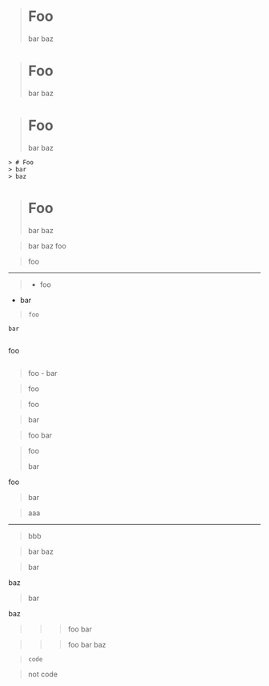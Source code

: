 <!-- http://spec.commonmark.org/0.22/#block-quotes -->

<!-- http://spec.commonmark.org/0.22/#example-178 -->
> # Foo
> bar
> baz

<!-- http://spec.commonmark.org/0.22/#example-179 -->
># Foo
>bar
> baz

<!-- http://spec.commonmark.org/0.22/#example-180 -->
   > # Foo
   > bar
 > baz

<!-- http://spec.commonmark.org/0.22/#example-181 -->
    > # Foo
    > bar
    > baz

<!-- http://spec.commonmark.org/0.22/#example-182 -->
> # Foo
> bar
baz

<!-- http://spec.commonmark.org/0.22/#example-183 -->
> bar
baz
> foo

<!-- http://spec.commonmark.org/0.22/#example-184 -->
> foo
---

<!-- http://spec.commonmark.org/0.22/#example-185 -->
> - foo
- bar

<!-- http://spec.commonmark.org/0.22/#example-186 -->
>     foo
    bar

<!-- http://spec.commonmark.org/0.22/#example-187 -->
> ```
foo
```
```
<!-- negate ``` -->

<!-- http://spec.commonmark.org/0.22/#example-188 -->
> foo
    - bar

<!-- http://spec.commonmark.org/0.22/#example-189 -->
>

<!-- http://spec.commonmark.org/0.22/#example-190 -->
>
>
>

<!-- http://spec.commonmark.org/0.22/#example-191 -->
>
> foo
>

<!-- http://spec.commonmark.org/0.22/#example-192 -->
> foo

> bar

<!-- http://spec.commonmark.org/0.22/#example-193 -->
> foo
> bar

<!-- http://spec.commonmark.org/0.22/#example-194 -->
> foo
>
> bar

<!-- http://spec.commonmark.org/0.22/#example-195 -->
foo
> bar

<!-- http://spec.commonmark.org/0.22/#example-196 -->
> aaa
***
> bbb

<!-- http://spec.commonmark.org/0.22/#example-197 -->
> bar
baz

<!-- http://spec.commonmark.org/0.22/#example-198 -->
> bar

baz

<!-- http://spec.commonmark.org/0.22/#example-199 -->
> bar
>
baz

<!-- http://spec.commonmark.org/0.22/#example-200 -->
> > > foo
bar

<!-- http://spec.commonmark.org/0.22/#example-201 -->
>>> foo
> bar
>>baz

<!-- http://spec.commonmark.org/0.22/#example-202 -->
>     code

>    not code
